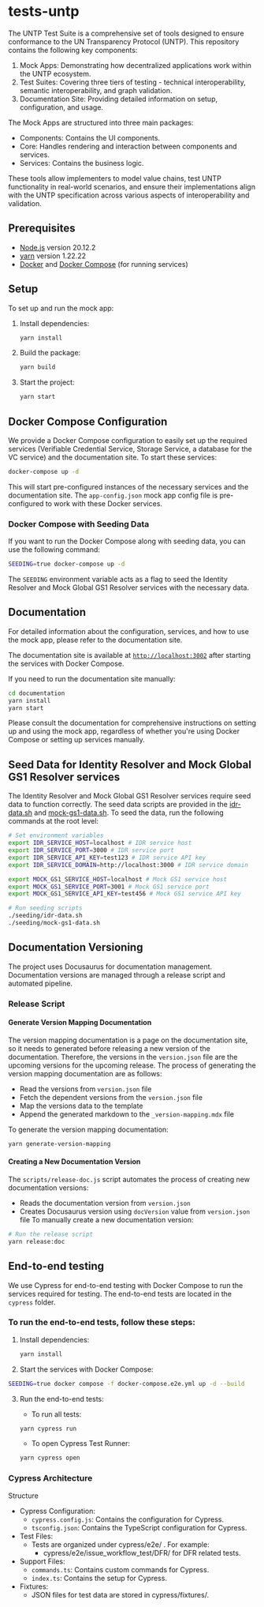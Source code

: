 # tests-untp

The UNTP Test Suite is a comprehensive set of tools designed to ensure conformance to the UN Transparency Protocol (UNTP). This repository contains the following key components:

1. Mock Apps: Demonstrating how decentralized applications work within the UNTP ecosystem.
2. Test Suites: Covering three tiers of testing - technical interoperability, semantic interoperability, and graph validation.
3. Documentation Site: Providing detailed information on setup, configuration, and usage.

The Mock Apps are structured into three main packages:

- Components: Contains the UI components.
- Core: Handles rendering and interaction between components and services.
- Services: Contains the business logic.

These tools allow implementers to model value chains, test UNTP functionality in real-world scenarios, and ensure their implementations align with the UNTP specification across various aspects of interoperability and validation.

## Prerequisites

- [Node.js](https://nodejs.org/en/) version 20.12.2
- [yarn](https://yarnpkg.com/) version 1.22.22
- [Docker](https://www.docker.com/get-started) and [Docker Compose](https://docs.docker.com/compose/install/) (for running services)

## Setup

To set up and run the mock app:

1. Install dependencies:

   ```bash
   yarn install
   ```

2. Build the package:

   ```bash
   yarn build
   ```

3. Start the project:
   ```bash
   yarn start
   ```

## Docker Compose Configuration

We provide a Docker Compose configuration to easily set up the required services (Verifiable Credential Service, Storage Service, a database for the VC service) and the documentation site. To start these services:

```bash
docker-compose up -d
```

This will start pre-configured instances of the necessary services and the documentation site. The `app-config.json` mock app config file is pre-configured to work with these Docker services.

### Docker Compose with Seeding Data

If you want to run the Docker Compose along with seeding data, you can use the following command:

```bash
SEEDING=true docker-compose up -d
```

The `SEEDING` environment variable acts as a flag to seed the Identity Resolver and Mock Global GS1 Resolver services with the necessary data.

## Documentation

For detailed information about the configuration, services, and how to use the mock app, please refer to the documentation site.

The documentation site is available at [`http://localhost:3002`](http://localhost:3002) after starting the services with Docker Compose.

If you need to run the documentation site manually:

```bash
cd documentation
yarn install
yarn start
```

Please consult the documentation for comprehensive instructions on setting up and using the mock app, regardless of whether you're using Docker Compose or setting up services manually.

## Seed Data for Identity Resolver and Mock Global GS1 Resolver services

The Identity Resolver and Mock Global GS1 Resolver services require seed data to function correctly. The seed data scripts are provided in the [idr-data.sh](./seeding/idr-data.sh) and [mock-gs1-data.sh](seeding/mock-gs1-data.sh). To seed the data, run the following commands at the root level:

```bash
# Set environment variables
export IDR_SERVICE_HOST=localhost # IDR service host
export IDR_SERVICE_PORT=3000 # IDR service port
export IDR_SERVICE_API_KEY=test123 # IDR service API key
export IDR_SERVICE_DOMAIN=http://localhost:3000 # IDR service domain

export MOCK_GS1_SERVICE_HOST=localhost # Mock GS1 service host
export MOCK_GS1_SERVICE_PORT=3001 # Mock GS1 service port
export MOCK_GS1_SERVICE_API_KEY=test456 # Mock GS1 service API key

# Run seeding scripts
./seeding/idr-data.sh
./seeding/mock-gs1-data.sh
```

## Documentation Versioning

The project uses Docusaurus for documentation management. Documentation versions are managed through a release script and automated pipeline.

### Release Script

#### Generate Version Mapping Documentation

The version mapping documentation is a page on the documentation site, so it needs to generated before releasing a new version of the documentation. Therefore, the versions in the `version.json` file are the upcoming versions for the upcoming release.
The process of generating the version mapping documentation are as follows:

- Read the versions from `version.json` file
- Fetch the dependent versions from the `version.json` file
- Map the versions data to the template
- Append the generated markdown to the `_version-mapping.mdx` file

To generate the version mapping documentation:

```bash
yarn generate-version-mapping
```

#### Creating a New Documentation Version

The `scripts/release-doc.js` script automates the process of creating new documentation versions:

- Reads the documentation version from `version.json`
- Creates Docusaurus version using `docVersion` value from `version.json` file
  To manually create a new documentation version:

```bash
# Run the release script
yarn release:doc
```

## End-to-end testing

We use Cypress for end-to-end testing with Docker Compose to run the services required for testing. The end-to-end tests are located in the `cypress` folder.

### To run the end-to-end tests, follow these steps:

1. Install dependencies:

   ```bash
   yarn install
   ```

2. Start the services with Docker Compose:

```bash
SEEDING=true docker compose -f docker-compose.e2e.yml up -d --build
```

3. Run the end-to-end tests:

   - To run all tests:

   ```bash
   yarn cypress run
   ```

   - To open Cypress Test Runner:

   ```bash
   yarn cypress open
   ```

### Cypress Architecture

Structure

- Cypress Configuration:
  - `cypress.config.js`: Contains the configuration for Cypress.
  - `tsconfig.json`: Contains the TypeScript configuration for Cypress.
- Test Files:
  - Tests are organized under cypress/e2e/ . For example:
    - cypress/e2e/issue_workflow_test/DFR/ for DFR related tests.
- Support Files:
  - `commands.ts`: Contains custom commands for Cypress.
  - `index.ts`: Contains the setup for Cypress.
- Fixtures:
  - JSON files for test data are stored in cypress/fixtures/.
